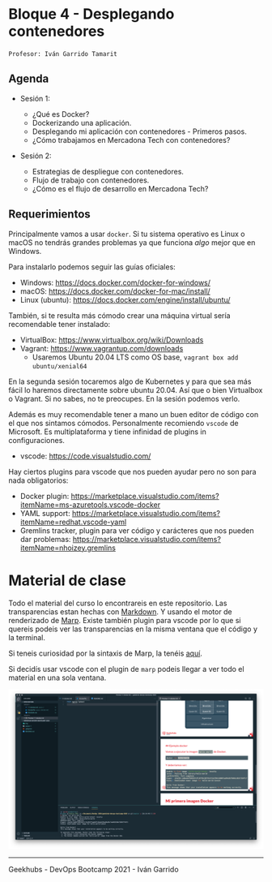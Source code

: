 # Bloque 4 - Desplegando contenedores

```
Profesor: Iván Garrido Tamarit
```

## Agenda

- Sesión 1:
    - ¿Qué es Docker?
    - Dockerizando una aplicación.
    - Desplegando mi aplicación con contenedores - Primeros pasos.
    - ¿Cómo trabajamos en Mercadona Tech con contenedores?

- Sesión 2:
    - Estrategias de despliegue con contenedores.
    - Flujo de trabajo con contenedores.
    - ¿Cómo es el flujo de desarrollo en Mercadona Tech?

## Requerimientos

Principalmente vamos a usar `docker`. Si tu sistema operativo es Linux o macOS no tendrás grandes problemas ya que funciona *algo* mejor que en Windows.

Para instalarlo podemos seguir las guías oficiales:

- Windows: https://docs.docker.com/docker-for-windows/
- macOS: https://docs.docker.com/docker-for-mac/install/
- Linux (ubuntu): https://docs.docker.com/engine/install/ubuntu/

También, si te resulta más cómodo crear una máquina virtual sería recomendable tener instalado:

- VirtualBox: https://www.virtualbox.org/wiki/Downloads
- Vagrant: https://www.vagrantup.com/downloads
    - Usaremos Ubuntu 20.04 LTS como OS base, `vagrant box add ubuntu/xenial64`

En la segunda sesión tocaremos algo de Kubernetes y para que sea más fácil lo haremos directamente sobre ubuntu 20.04. Así que o bien Virtualbox o Vagrant. Si no sabes, no te preocupes. En la sesión podemos verlo.

Además es muy recomendable tener a mano un buen editor de código con el que nos sintamos cómodos. Personalmente recomiendo `vscode` de Microsoft. Es multiplataforma y tiene infinidad de plugins in configuraciones.

- vscode: https://code.visualstudio.com/

Hay ciertos plugins para vscode que nos pueden ayudar pero no son para nada obligatorios:

- Docker plugin: https://marketplace.visualstudio.com/items?itemName=ms-azuretools.vscode-docker
- YAML support: https://marketplace.visualstudio.com/items?itemName=redhat.vscode-yaml
- Gremlins tracker, plugin para ver código y carácteres que nos pueden dar problemas: https://marketplace.visualstudio.com/items?itemName=nhoizey.gremlins

# Material de clase

Todo el material del curso lo encontrareis en este repositorio. Las transparencias estan hechas con [Markdown](https://www.markdownguide.org/). Y usando el motor de renderizado de [Marp](https://marp.app/). Existe también plugin para vscode por lo que si quereis podeis ver las transparencias en la misma ventana que el código y la terminal.

Si teneis curiosidad por la sintaxis de Marp, la tenéis [aquí](https://marpit.marp.app/directives).

Si decidís usar vscode con el plugin de `marp` podeis llegar a ver todo el material en una sola ventana.

![](./img/entorno-trabajo.png)

----
Geekhubs - DevOps Bootcamp 2021 - Iván Garrido

